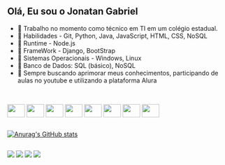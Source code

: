 ## Olá, Eu sou o Jonatan Gabriel

- 🔭 Trabalho no momento como técnico em TI em um colégio estadual.
- 💢 Habilidades - Git, Python, Java, JavaScript, HTML, CSS, NoSQL
- 💢 Runtime - Node.js
- 💢 FrameWork - Django, BootStrap
- 💢 Sistemas Operacionais - Windows, Linux
- 💢 Banco de Dados: SQL (básico), NoSQL
- 📘 Sempre buscando aprimorar meus conhecimentos, participando de aulas no youtube e utilizando a plataforma Alura
##
<div style="display: inline_block"><br>
  <img align="center" height="30" width="40" src="https://cdn.jsdelivr.net/gh/devicons/devicon/icons/python/python-original.svg">
  <img align="center" height="30" width="40" src="https://cdn.jsdelivr.net/gh/devicons/devicon/icons/django/django-plain.svg">
  <img align="center" height="30" width="40" src="https://cdn.jsdelivr.net/gh/devicons/devicon/icons/javascript/javascript-original.svg">
  <img align="center" height="30" width="40" src="https://cdn.jsdelivr.net/gh/devicons/devicon/icons/nodejs/nodejs-original.svg" />
  <img align="center" height="30" width="40" src="https://cdn.jsdelivr.net/gh/devicons/devicon/icons/html5/html5-original.svg" />
  <img align="center" height="30" width="40" src="https://cdn.jsdelivr.net/gh/devicons/devicon/icons/css3/css3-original.svg" />
  <img align="center" height="30" width="40" src="https://cdn.jsdelivr.net/gh/devicons/devicon/icons/git/git-original.svg" />
  <img align="center" height="30" width="40" src="https://cdn.jsdelivr.net/gh/devicons/devicon@latest/icons/java/java-original.svg" />
</div>

##

[![Anurag's GitHub stats](https://github-readme-stats.vercel.app/api?username=JonatanGabriel&show_icons=true&theme=dracula)](https://github.com/anuraghazra/github-readme-stats)

##

<div> 
  <a href = "mailto:jonatan_guapi@hotmail.com"><img src="https://img.shields.io/badge/Microsoft_Outlook-0078D4?style=for-the-badge&logo=microsoft-outlook&logoColor=white target="_blank"></a>
  <a href="https://www.linkedin.com/in/jonatan-gabriel1711" target="_blank"><img src="https://img.shields.io/badge/-LinkedIn-%230077B5?style=for-the-badge&logo=linkedin&logoColor=white" target="_blank"></a> 
   <a href="https://t.me/jonatangcs" target="_blank"><img src="https://img.shields.io/badge/Telegram-2CA5E0?style=for-the-badge&logo=telegram&logoColor=white" target="_blank"></a>
  <a href="https://instagram.com/jonatangcs" target="_blank"><img src="https://img.shields.io/badge/-Instagram-%23E4405F?style=for-the-badge&logo=instagram&logoColor=white" target="_blank"></a>
</div>
